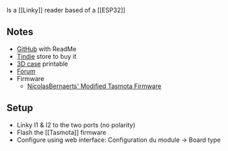 Is a [[Linky]] reader based of a [[ESP32]]
## Notes
- [GitHub](https://github.com/hallard/Denky-D4) with ReadMe
- [Tindie](https://www.tindie.com/products/hallard/denky-d4-esp32-tic-teleinfo-reader/) store to buy it
- [3D case](https://www.printables.com/model/580452-denky-d4-case) printable
- [Forum](https://community.ch2i.eu/category/20/denky-d4)
- Firmware
	- [NicolasBernaerts' Modified Tasmota Firmware](https://github.com/NicolasBernaerts/tasmota/tree/master/teleinfo)
## Setup
- Linky I1 & I2 to the two ports (no polarity)
- Flash the [[Tasmota]] firmware
- Configure using web interface:  Configuration du module → Board type